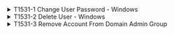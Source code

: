 <details>
<summary>T1531-1 Change User Password - Windows
</summary>
<pre>$ NA </pre>
</details>
<details>
<summary>T1531-2 Delete User - Windows
</summary>
<pre>$ NA </pre>
</details>
<details>
<summary>T1531-3 Remove Account From Domain Admin Group
</summary>
<pre>$ NA </pre>
</details>
